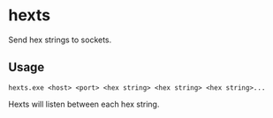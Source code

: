 # hexts
Send hex strings to sockets.

## Usage
```
hexts.exe <host> <port> <hex string> <hex string> <hex string>...
```

Hexts will listen between each hex string.

